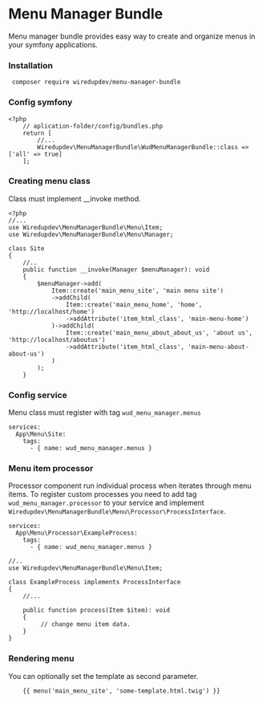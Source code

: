 # Menu Manager Bundle
Menu manager bundle provides easy way to create and organize menus in your symfony applications.
### Installation 
```
 composer require wiredupdev/menu-manager-bundle
```
### Config symfony
```
<?php
    // aplication-folder/config/bundles.php
    return [
        //...
        Wiredupdev\MenuManagerBundle\WudMenuManagerBundle::class => ['all' => true]  
    ];
```
###  Creating menu class
Class must implement __invoke method.
```
<?php
//...
use Wiredupdev\MenuManagerBundle\Menu\Item;
use Wiredupdev\MenuManagerBundle\Menu\Manager;

class Site
{
    //..
    public function __invoke(Manager $menuManager): void
    {
        $menuManager->add(
            Item::create('main_menu_site', 'main menu site')
            ->addChild(
                Item::create('main_menu_home', 'home', 'http://localhost/home')
                ->addAttribute('item_html_class', 'main-menu-home')
            )->addChild(
                Item::create('main_menu_about_about_us', 'about us', 'http://localhost/aboutus')
                ->addAttribute('item_html_class', 'main-menu-about-about-us')
            )
        );
    }
```
###  Config service
Menu class must register with tag ``wud_menu_manager.menus``
```
services:
  App\Menu\Site:
    tags:
      - { name: wud_menu_manager.menus }
```
###  Menu item processor
Processor component run individual process when iterates through menu items.
To register custom processes you need to add tag ``wud_menu_manager.processor`` to your service and implement
``Wiredupdev\MenuManagerBundle\Menu\Processor\ProcessInterface``.
```
services:
  App\Menu\Processor\ExampleProcess:
    tags:
      - { name: wud_menu_manager.menus }
```
````
//..
use Wiredupdev\MenuManagerBundle\Menu\Item;

class ExampleProcess implements ProcessInterface
{
    //...

    public function process(Item $item): void
    {
         // change menu item data.
    }
}
````
### Rendering menu
You can optionally set the template as second parameter.
````
    {{ menu('main_menu_site', 'some-template.html.twig') }}
````